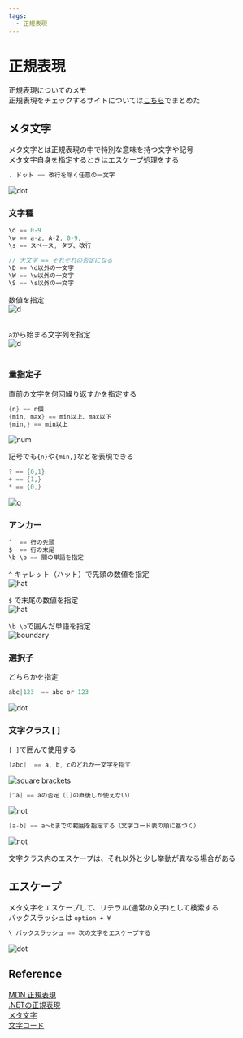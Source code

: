 ```yaml
---
tags:
  - 正規表現
---
```


# 正規表現

正規表現についてのメモ<br>
正規表現をチェックするサイトについては[こちら](https://pixcelo.github.io/whakamarie/JavaScript/javascript_regex/)でまとめた

## メタ文字
メタ文字とは正規表現の中で特別な意味を持つ文字や記号<br>
メタ文字自身を指定するときはエスケープ処理をする
```c
. ドット == 改行を除く任意の一文字
```
![dot](img/regex_dot.png)

### 文字種
```c
\d == 0-9
\w == a-z, A-Z, 0-9, _
\s == スペース, タブ、改行

// 大文字 == それぞれの否定になる
\D == \d以外の一文字
\W == \w以外の一文字
\S == \s以外の一文字
```
数値を指定<br>
![d](img/regex_d.png)<br><br>

`a`から始まる文字列を指定<br>
![d](img/regex_w.png)<br><br>

### 量指定子
直前の文字を何回繰り返すかを指定する
```c
{n} == n個
{min, max} == min以上、max以下
{min,} == min以上
```
![num](img/regex_num.png)

記号でも`{n}`や`{min,}`などを表現できる
```c
? == {0,1}
+ == {1,}
* == {0,}
```
![q](img/regex_q.png)

### アンカー
```c
^  == 行の先頭
$  == 行の末尾
\b \b == 間の単語を指定
```
`^` キャレット（ハット）で先頭の数値を指定<br>
![hat](img/regex_hat.png)

`$` で末尾の数値を指定<br>
![hat](img/regex_dollar.png)

`\b \b`で囲んだ単語を指定<br>
![boundary](img/regex_word_boundary.png)

### 選択子
どちらかを指定
```c
abc|123  == abc or 123
```
![dot](img/regex_or.png)

### 文字クラス [ ]
`[ ]`で囲んで使用する<br>
```c
[abc]  == a, b, cのどれか一文字を指す
```
![square brackets](img/regx_square_brackets.png)

```c
[^a] == aの否定（[]の直後しか使えない）
```
![not](img/regex_not_hat.png)

```c
[a-b] == a〜bまでの範囲を指定する（文字コード表の順に基づく）
```
![not](img/regex_range.png)

文字クラス内のエスケープは、それ以外と少し挙動が異なる場合がある<br>

## エスケープ
メタ文字をエスケープして、リテラル(通常の文字)として検索する<br>
バックスラッシュは `option + ¥`
```c
\ バックスラッシュ == 次の文字をエスケープする
```
![dot](img/regex_backslash.png)

## Reference
[MDN 正規表現](https://developer.mozilla.org/ja/docs/Web/JavaScript/Guide/Regular_Expressions)<br>
[.NETの正規表現](https://learn.microsoft.com/ja-jp/dotnet/standard/base-types/regular-expressions)<br>
[メタ文字](https://www.php.net/manual/ja/regexp.reference.meta.php)<br>
[文字コード](https://ja.wikipedia.org/wiki/%E6%96%87%E5%AD%97%E3%82%B3%E3%83%BC%E3%83%89)<br>
